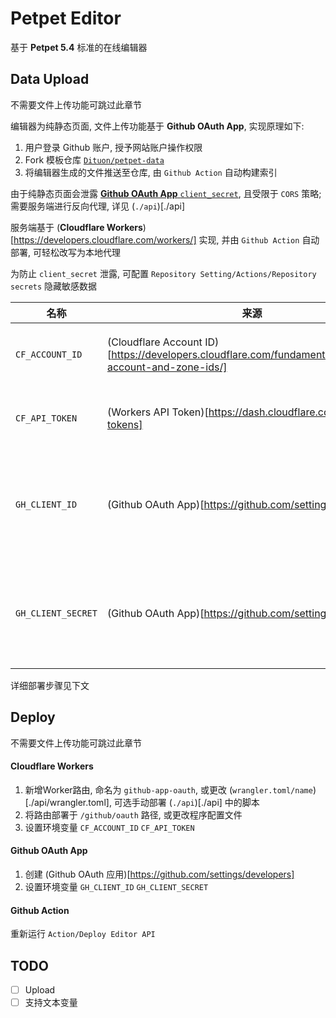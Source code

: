 # Petpet Editor

基于 **Petpet 5.4** 标准的在线编辑器

## Data Upload

不需要文件上传功能可跳过此章节

编辑器为纯静态页面, 文件上传功能基于 **Github OAuth App**, 实现原理如下:

1. 用户登录 Github 账户, 授予网站账户操作权限
2. Fork 模板仓库 [`Dituon/petpet-data`](https://github.com/Dituon/petpet-data)
3. 将编辑器生成的文件推送至仓库, 由 `Github Action` 自动构建索引

由于纯静态页面会泄露 [**Github OAuth App** `client_secret`](https://github.com/settings/applications), 且受限于 `CORS` 策略; 需要服务端进行反向代理, 详见 (`./api`)[./api]

服务端基于 (**Cloudflare Workers**)[https://developers.cloudflare.com/workers/] 实现, 并由 `Github Action` 自动部署, 可轻松改写为本地代理

为防止 `client_secret` 泄露, 可配置 `Repository Setting/Actions/Repository secrets` 隐藏敏感数据

| 名称               | 来源                                                                                                     | 描述                                                                                      |
| ------------------ | -------------------------------------------------------------------------------------------------------- | ----------------------------------------------------------------------------------------- |
| `CF_ACCOUNT_ID`    | (Cloudflare Account ID)[https://developers.cloudflare.com/fundamentals/setup/find-account-and-zone-ids/] | 用于 Action 自动部署, 手动部署或本地代理可忽略                                            |
| `CF_API_TOKEN`     | (Workers API Token)[https://dash.cloudflare.com/profile/api-tokens]                                      | 用于 Action 自动部署, 手动部署或本地代理可忽略                                            |
| `GH_CLIENT_ID`     | (Github OAuth App)[https://github.com/settings/developers]                                               | 用于用户登录程序, 可直接更改 (`github-oauth-config.json`)[./api/github-oauth-config.json] |
| `GH_CLIENT_SECRET` | (Github OAuth App)[https://github.com/settings/developers]                                               | 用于认证用户登录, 可直接更改 (`github-oauth-config.json`)[./api/github-oauth-config.json] |

详细部署步骤见下文

## Deploy

不需要文件上传功能可跳过此章节

#### Cloudflare Workers

1. 新增Worker路由, 命名为 `github-app-oauth`, 或更改 (`wrangler.toml/name`)[./api/wrangler.toml], 可选手动部署 (`./api`)[./api] 中的脚本
2. 将路由部署于 `/github/oauth` 路径, 或更改程序配置文件
3. 设置环境变量 `CF_ACCOUNT_ID` `CF_API_TOKEN`

#### Github OAuth App

1. 创建 (Github OAuth 应用)[https://github.com/settings/developers]
2. 设置环境变量 `GH_CLIENT_ID` `GH_CLIENT_SECRET`

#### Github Action

重新运行 `Action/Deploy Editor API`

## TODO

- [ ] Upload
- [ ] 支持文本变量